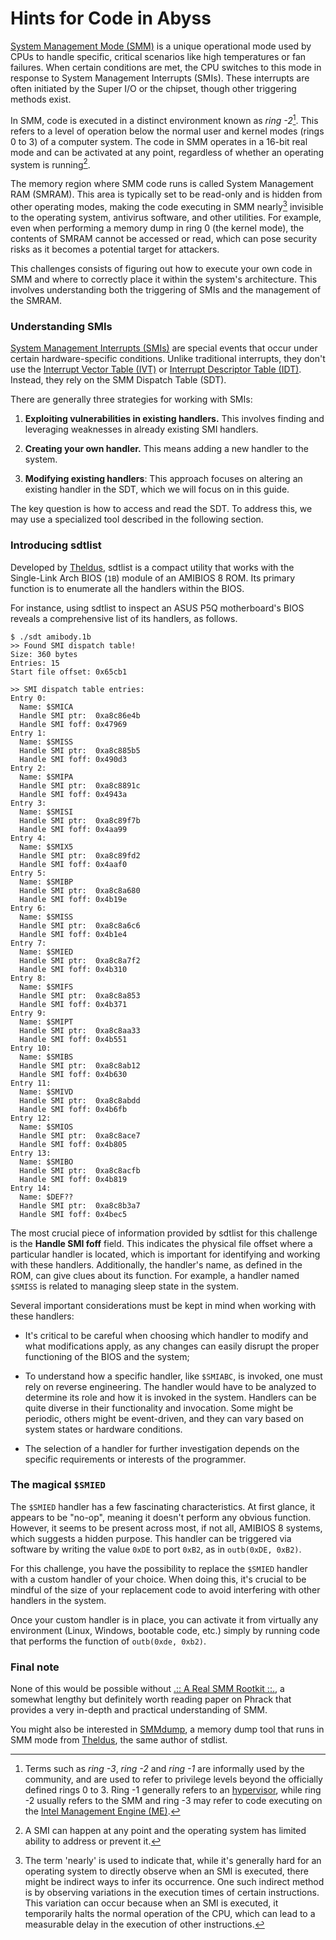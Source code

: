 # Hints for Code in Abyss

[System Management Mode (SMM)] is a unique operational mode used by CPUs to
handle specific, critical scenarios like high temperatures or fan failures.
When certain conditions are met, the CPU switches to this mode in response to
System Management Interrupts (SMIs). These interrupts are often initiated by
the Super I/O or the chipset, though other triggering methods exist.

In SMM, code is executed in a distinct environment known as _ring -2_[^r2].
This refers to a level of operation below the normal user and kernel modes
(rings 0 to 3) of a computer system. The code in SMM operates in a 16-bit real
mode and can be activated at any point, regardless of whether an operating
system is running[^b4].

The memory region where SMM code runs is called System Management RAM (SMRAM).
This area is typically set to be read-only and is hidden from other operating
modes, making the code executing in SMM nearly[^nearly] invisible to the
operating system, antivirus software, and other utilities. For example, even
when performing a memory dump in ring 0 (the kernel mode), the contents of
SMRAM cannot be accessed or read, which can pose security risks as it becomes a
potential target for attackers.

This challenges consists of figuring out how to execute your own code in SMM
and where to correctly place it within the system's architecture. This involves
understanding both the triggering of SMIs and the management of the SMRAM.

[^r2]: Terms such as _ring -3_, _ring -2_ and _ring -1_ are informally used by
the community, and are used to refer to privilege levels beyond the officially
defined rings 0 to 3. Ring -1 generally refers to an [hypervisor], while ring
-2 usually refers to the SMM and ring -3 may refer to code executing on the
[Intel Management Engine (ME)]. 

[^b4]: A SMI can happen at any point and the operating system has limited
ability to address or prevent it.

[^nearly]: The term 'nearly' is used to indicate that, while it's generally
hard for an operating system to directly observe when an SMI is executed, there
might be indirect ways to infer its occurrence. One such indirect method is by
observing variations in the execution times of certain instructions. This
variation can occur because when an SMI is executed, it temporarily halts the
normal operation of the CPU, which can lead to a measurable delay in the
execution of other instructions.

### Understanding SMIs

[System Management Interrupts (SMIs)] are special events that occur under
certain hardware-specific conditions. Unlike traditional interrupts, they don't
use the [Interrupt Vector Table (IVT)] or [Interrupt Descriptor Table (IDT)].
Instead, they rely on the SMM Dispatch Table (SDT).

There are generally three strategies for working with SMIs:

1. **Exploiting vulnerabilities in existing handlers.** This involves finding
   and leveraging weaknesses in already existing SMI handlers.

2. **Creating your own handler.** This means adding a new handler to the
   system.

3. **Modifying existing handlers**: This approach focuses on altering an
   existing handler in the SDT, which we will focus on in this guide.

The key question is how to access and read the SDT. To address this, we
may use a specialized tool described in the following section.

### Introducing sdtlist

Developed by [Theldus], sdtlist is a compact utility that works with the
Single-Link Arch BIOS (`1B`) module of an AMIBIOS 8 ROM. Its primary function
is to enumerate all the handlers within the BIOS.

For instance, using sdtlist to inspect an ASUS P5Q motherboard's BIOS reveals
a comprehensive list of its handlers, as follows.

```text
$ ./sdt amibody.1b 
>> Found SMI dispatch table!
Size: 360 bytes
Entries: 15
Start file offset: 0x65cb1

>> SMI dispatch table entries:
Entry 0:
  Name: $SMICA
  Handle SMI ptr:  0xa8c86e4b
  Handle SMI foff: 0x47969
Entry 1:
  Name: $SMISS
  Handle SMI ptr:  0xa8c885b5
  Handle SMI foff: 0x490d3
Entry 2:
  Name: $SMIPA
  Handle SMI ptr:  0xa8c8891c
  Handle SMI foff: 0x4943a
Entry 3:
  Name: $SMISI
  Handle SMI ptr:  0xa8c89f7b
  Handle SMI foff: 0x4aa99
Entry 4:
  Name: $SMIX5
  Handle SMI ptr:  0xa8c89fd2
  Handle SMI foff: 0x4aaf0
Entry 5:
  Name: $SMIBP
  Handle SMI ptr:  0xa8c8a680
  Handle SMI foff: 0x4b19e
Entry 6:
  Name: $SMISS
  Handle SMI ptr:  0xa8c8a6c6
  Handle SMI foff: 0x4b1e4
Entry 7:
  Name: $SMIED
  Handle SMI ptr:  0xa8c8a7f2
  Handle SMI foff: 0x4b310
Entry 8:
  Name: $SMIFS
  Handle SMI ptr:  0xa8c8a853
  Handle SMI foff: 0x4b371
Entry 9:
  Name: $SMIPT
  Handle SMI ptr:  0xa8c8aa33
  Handle SMI foff: 0x4b551
Entry 10:
  Name: $SMIBS
  Handle SMI ptr:  0xa8c8ab12
  Handle SMI foff: 0x4b630
Entry 11:
  Name: $SMIVD
  Handle SMI ptr:  0xa8c8abdd
  Handle SMI foff: 0x4b6fb
Entry 12:
  Name: $SMIOS
  Handle SMI ptr:  0xa8c8ace7
  Handle SMI foff: 0x4b805
Entry 13:
  Name: $SMIBO
  Handle SMI ptr:  0xa8c8acfb
  Handle SMI foff: 0x4b819
Entry 14:
  Name: $DEF??
  Handle SMI ptr:  0xa8c8b3a7
  Handle SMI foff: 0x4bec5
```

The most crucial piece of information provided by sdtlist for this challenge is
the **Handle SMI foff** field. This indicates the physical file offset where a
particular handler is located, which is important for identifying and working
with these handlers. Additionally, the handler's name, as defined in the ROM,
can give clues about its function. For example, a handler named `$SMISS` is
related to managing sleep state in the system.

Several important considerations must be kept in mind when working with these
handlers:

- It's critical to be careful when choosing which handler to modify and what
  modifications apply, as any changes can easily disrupt the proper functioning
  of the BIOS and the system;

- To understand how a specific handler, like `$SMIABC`, is invoked, one must
  rely on reverse engineering. The handler would have to be analyzed to
  determine its role and how it is invoked in the system. Handlers can be quite
  diverse in their functionality and invocation. Some might be periodic, others
  might be event-driven, and they can vary based on system states or hardware
  conditions.

- The selection of a handler for further investigation depends on the specific
  requirements or interests of the programmer.

### The magical `$SMIED`

The `$SMIED` handler has a few fascinating characteristics. At first glance, it
appears to be "no-op", meaning it doesn't perform any obvious function.
However, it seems to be present across most, if not all, AMIBIOS 8 systems,
which suggests a hidden purpose. This handler can be triggered via software by
writing the value `0xDE` to port `0xB2`, as in `outb(0xDE, 0xB2)`.

For this challenge, you have the possibility to replace the `$SMIED` handler
with a custom handler of your choice. When doing this, it's crucial to be
mindful of the size of your replacement code to avoid interfering with other
handlers in the system.

Once your custom handler is in place, you can activate it from virtually any
environment (Linux, Windows, bootable code, etc.) simply by running code that
performs the function of `outb(0xde, 0xb2)`.

### Final note

None of this would be possible without [.:: A Real SMM Rootkit ::.], a somewhat
lengthy but definitely worth reading paper on Phrack that provides a very
in-depth and practical understanding of SMM.

You might also be interested in [SMMdump], a memory dump tool that runs in 
SMM mode from [Theldus], the same author of stdlist.

[.:: A Real SMM Rootkit ::.]: http://phrack.org/issues/66/11.html
[hypervisor]: https://en.wikipedia.org/wiki/Hypervisor
[Intel Management Engine (ME)]: https://en.wikipedia.org/wiki/Intel_Management_Engine
[Interrupt Descriptor Table (IDT)]: https://wiki.osdev.org/Interrupt_Descriptor_Table
[Interrupt Vector Table (IVT)]: https://wiki.osdev.org/Interrupt_Vector_Table
[SMMdump]: https://www.youtube.com/watch?v=gKA7HqrUtc8
[System Management Interrupts (SMIs)]: https://wiki.osdev.org/System_Management_Mode#Triggering_SMM
[System Management Mode (SMM)]: https://wiki.osdev.org/System_Management_Mode
[Theldus]: https://github.com/Theldus